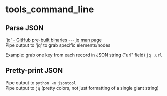 # tools\_command\_line

## Parse JSON

['jq' - GitHub pre-built binaries ](https://github.com/stedolan/jq/releases) --- [jq man page](https://github.com/stedolan/jq/blob/master/docs/content/manual/v1.6/manual.yml)   
 Pipe output to 'jq' to grab specific elements/nodes

Example: grab one key from each record in JSON string \("url" field\) `jq .url`

## Pretty-print JSON

Pipe output to `python -m jsontool`   
 Pipe output to `jq` \(pretty colors, not just formatting of a single giant string\)

